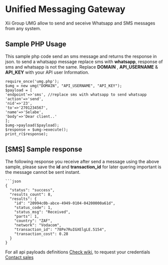# Unified Messaging Gateway
Xii Group UMG allow to send and seceive Whatsapp and SMS messages from any system.

## Sample PHP Usage
This sample php code send an sms message and returns the response in json. to send a whatsapp message replace sms with **whatsapp**, response of sms and whatsapp is not the same.
Replace **DOMAIN** , **API_USERNAME** & **API_KEY** with your API user Information.

```<?php
require_once('umg.php');
$umg = new umg("DOMAIN", "API_USERNAME", "API_KEY");
$payload = [
'endpoint'=>'sms', //replace sms with whatsapp to send whatsapp
'action'=>'send',
'nid'=>'23',
'to'=>'2701234567',
'name'=>'Selabe',
'body'=>'Dear client..'
];
$umg->payload($payload);
$response = $umg->execute();
print_r($response);
```

## [SMS] Sample response
The following response you receive after send a message using the above sample, please save the **id** and **transaction_id** for later quering important is the message cannot be sent instant.

```
```json
{
  "status": "success",
  "results_count": 8,
  "results": {
    "id": "20994c0b-abce-4949-0104-04200000a61d",
    "status_code": 1,
    "status_msg": "Received",
    "parts": 1,
    "country": "ZAF",
    "network": "Vodacom",
    "transaction_id": "78Pe7RuIGXElgLE.5154",
    "transaction_cost": 0.28
  }
}
```

For all api payloads definitions [Check wiki](https://github.com/xiigroup/messaging/wiki), to request your credentials [Contact sales](https://xiigroup.co.za/#contact)
